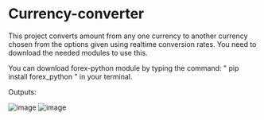 # Currency-converter
This project converts amount from any one currency to another currency chosen from the options given using realtime conversion rates.
You need to download the needed modules to use this.

You can download forex-python module by typing the command: " pip install forex_python " in your terminal.

Outputs:

![image](https://user-images.githubusercontent.com/95497409/148587499-ab15051e-9a1d-4aff-b817-10f70f4c7b32.png)
![image](https://user-images.githubusercontent.com/95497409/148587637-28ad46f5-65e3-4e23-85b1-657e2096d66d.png)
